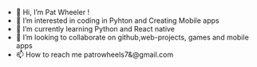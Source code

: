 - 👋 Hi, I’m Pat Wheeler !
- 👀 I’m interested in coding in Pyhton and Creating Mobile apps
- 🌱 I’m currently learning Python and React native
- 💞️ I’m looking to collaborate on github,web-projects, games and mobile apps
- 📫 How to reach me patrowheels7&@gmail.com

<!---
patrowheels/patrowheels is a ✨ special ✨ repository because its `README.md` (this file) appears on your GitHub profile.
You can click the Preview link to take a look at your changes.
--->
